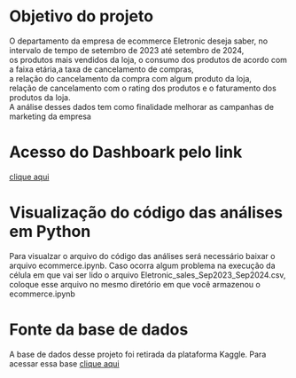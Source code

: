 # Objetivo do projeto

O departamento da empresa de ecommerce Eletronic deseja saber, no intervalo de tempo de setembro de 2023 até setembro de 2024,  
os produtos mais vendidos da loja, o consumo dos produtos de acordo com a faixa etária,a taxa de cancelamento de compras,  
a relação do cancelamento da compra com algum produto da loja,  
relação de cancelamento com o rating dos produtos e o faturamento dos produtos da loja.  
A análise desses dados tem como finalidade melhorar as campanhas de marketing da empresa   

# Acesso do Dashboark pelo link 
[clique aqui]([https://app.powerbi.com/groups/me/reports/52675953-4035-453a-92bd-3b55cda8d661?ctid=92c38fd1-976a-415d-8035-444056061039&pbi_source=linkShare&bookmarkGuid=4db3b35d-6a19-428f-8250-d204c746b38a](https://app.powerbi.com/view?r=eyJrIjoiN2RlNjQ5OGMtNTFjZi00M2NhLWFjOTctNmZhYTZhN2RjMTNmIiwidCI6IjkyYzM4ZmQxLTk3NmEtNDE1ZC04MDM1LTQ0NDA1NjA2MTAzOSJ9))

# Visualização do código das análises em Python 
Para visualzar o arquivo do código das análises será necessário baixar o arquivo ecommerce.ipynb. Caso ocorra algum problema na execução da célula 
em que vai ser lido o arquivo Eletronic_sales_Sep2023_Sep2024.csv, coloque esse arquivo no mesmo diretório em que você armazenou o ecommerce.ipynb 

# Fonte da base de dados

A base de dados desse projeto foi retirada da plataforma Kaggle. Para acessar essa base [clique aqui](https://www.kaggle.com/datasets/cameronseamons/electronic-sales-sep2023-sep2024)

